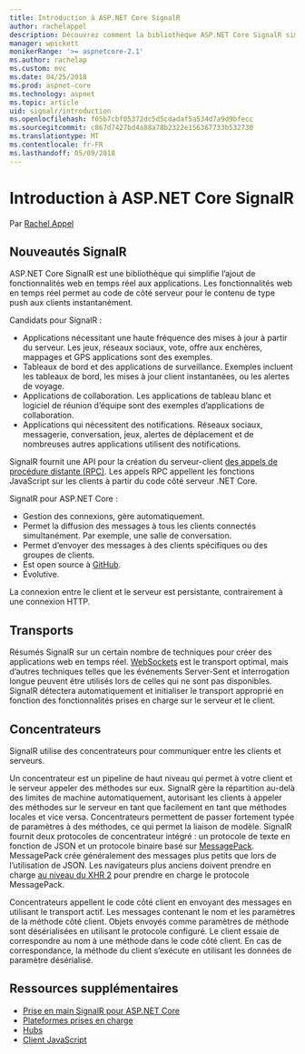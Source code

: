 ```yaml
---
title: Introduction à ASP.NET Core SignalR
author: rachelappel
description: Découvrez comment la bibliothèque ASP.NET Core SignalR simplifie l’ajout d’une fonctionnalité en temps réel aux applications.
manager: wpickett
monikerRange: '>= aspnetcore-2.1'
ms.author: rachelap
ms.custom: mvc
ms.date: 04/25/2018
ms.prod: aspnet-core
ms.technology: aspnet
ms.topic: article
uid: signalr/introduction
ms.openlocfilehash: f05b7cbf05372dc5d5cdadaf5a534d7a9d9bfecc
ms.sourcegitcommit: c867d7427bd4a88a78b2322e156367733b532730
ms.translationtype: MT
ms.contentlocale: fr-FR
ms.lasthandoff: 05/09/2018
---
```

# <a name="introduction-to-aspnet-core-signalr"></a>Introduction à ASP.NET Core SignalR

Par [Rachel Appel](https://twitter.com/rachelappel)

## <a name="what-is-signalr"></a>Nouveautés SignalR

ASP.NET Core SignalR est une bibliothèque qui simplifie l’ajout de fonctionnalités web en temps réel aux applications. Les fonctionnalités web en temps réel permet au code de côté serveur pour le contenu de type push aux clients instantanément.

Candidats pour SignalR :

* Applications nécessitant une haute fréquence des mises à jour à partir du serveur. Les jeux, réseaux sociaux, vote, offre aux enchères, mappages et GPS applications sont des exemples.
* Tableaux de bord et des applications de surveillance. Exemples incluent les tableaux de bord, les mises à jour client instantanées, ou les alertes de voyage.
* Applications de collaboration. Les applications de tableau blanc et logiciel de réunion d’équipe sont des exemples d’applications de collaboration.
* Applications qui nécessitent des notifications. Réseaux sociaux, messagerie, conversation, jeux, alertes de déplacement et de nombreuses autres applications utilisent des notifications.

SignalR fournit une API pour la création du serveur-client [des appels de procédure distante (RPC)](https://wikipedia.org/wiki/Remote_procedure_call). Les appels RPC appellent les fonctions JavaScript sur les clients à partir du code côté serveur .NET Core.

SignalR pour ASP.NET Core :

* Gestion des connexions, gère automatiquement.
* Permet la diffusion des messages à tous les clients connectés simultanément. Par exemple, une salle de conversation.
* Permet d’envoyer des messages à des clients spécifiques ou des groupes de clients.
* Est open source à [GitHub](https://github.com/aspnet/signalr).
* Évolutive.

La connexion entre le client et le serveur est persistante, contrairement à une connexion HTTP.

## <a name="transports"></a>Transports

Résumés SignalR sur un certain nombre de techniques pour créer des applications web en temps réel. [WebSockets](https://tools.ietf.org/html/rfc7118) est le transport optimal, mais d’autres techniques telles que les événements Server-Sent et interrogation longue peuvent être utilisés lors de celles qui ne sont pas disponibles. SignalR détectera automatiquement et initialiser le transport approprié en fonction des fonctionnalités prises en charge sur le serveur et le client.

## <a name="hubs"></a>Concentrateurs

SignalR utilise des concentrateurs pour communiquer entre les clients et serveurs.

Un concentrateur est un pipeline de haut niveau qui permet à votre client et le serveur appeler des méthodes sur eux. SignalR gère la répartition au-delà des limites de machine automatiquement, autorisant les clients à appeler des méthodes sur le serveur en tant que facilement en tant que méthodes locales et vice versa. Concentrateurs permettent de passer fortement typée de paramètres à des méthodes, ce qui permet la liaison de modèle. SignalR fournit deux protocoles de concentrateur intégré : un protocole de texte en fonction de JSON et un protocole binaire basé sur [MessagePack](https://msgpack.org/).  MessagePack crée généralement des messages plus petits que lors de l’utilisation de JSON. Les navigateurs plus anciens doivent prendre en charge [au niveau du XHR 2](https://caniuse.com/#feat=xhr2) pour prendre en charge le protocole MessagePack.

Concentrateurs appellent le code côté client en envoyant des messages en utilisant le transport actif. Les messages contenant le nom et les paramètres de la méthode côté client. Objets envoyés comme paramètres de méthode sont désérialisées en utilisant le protocole configuré. Le client essaie de correspondre au nom à une méthode dans le code côté client. En cas de correspondance, la méthode du client s’exécute en utilisant les données de paramètre désérialisé.

## <a name="additional-resources"></a>Ressources supplémentaires

* [Prise en main SignalR pour ASP.NET Core](xref:signalr/get-started)
* [Plateformes prises en charge](xref:signalr/supported-platforms)
* [Hubs](xref:signalr/hubs)
* [Client JavaScript](xref:signalr/javascript-client)
